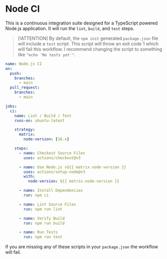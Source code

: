 # Node CI

This is a continuous integration suite designed for a TypeScript powered Node.js application. It will run the `lint`, `build`, and `test` steps.

> [!ATTENTION]
> By default, the `npm init` generated `package.json` file will include a `test` script. This script will throw an exit code 1 which will fail this workflow. I recommend changing the script to something like `"echo 'No tests yet'"`.

```yaml
name: Node.js CI
on:
  push:
    branches:
      - main
  pull_request:
    branches:
      - main

jobs:
  ci:
    name: Lint / Build / Test
    runs-on: ubuntu-latest

    strategy:
      matrix:
        node-version: [16.x]

    steps:
      - name: Checkout Source Files
        uses: actions/checkout@v3

      - name: Use Node.js v${{ matrix.node-version }}
        uses: actions/setup-node@v3
        with:
          node-version: ${{ matrix.node-version }}

      - name: Install Dependencies
        run: npm ci

      - name: Lint Source Files
        run: npm run lint

      - name: Verify Build
        run: npm run build

      - name: Run Tests
        run: npm run test
```

If you are missing any of these scripts in your `package.json` the workflow will fail.
